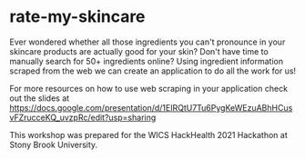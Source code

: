 # rate-my-skincare

Ever wondered whether all those ingredients you can't pronounce in your skincare products are actually good for your skin? Don't have time to manually search for 50+ ingredients online? Using ingredient information scraped from the web we can create an application to do all the work for us!

For more resources on how to use web scraping in your application check out the slides at https://docs.google.com/presentation/d/1EIRQtU7Tu6PygKeWEzuABhHCusvFZrucceKQ_uvzpRc/edit?usp=sharing

This workshop was prepared for the WICS HackHealth 2021 Hackathon at Stony Brook University. 